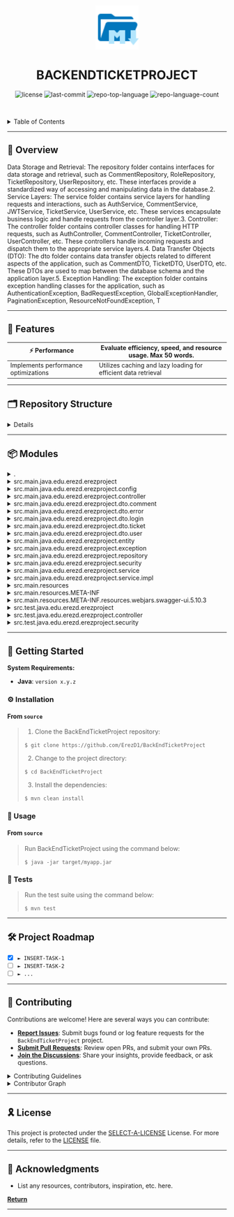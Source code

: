 <p align="center">
  <img src="https://raw.githubusercontent.com/PKief/vscode-material-icon-theme/ec559a9f6bfd399b82bb44393651661b08aaf7ba/icons/folder-markdown-open.svg" width="100" alt="project-logo">
</p>
<p align="center">
    <h1 align="center">BACKENDTICKETPROJECT</h1>
</p>
<p align="center">
    <em></em>
</p>
<p align="center">
	<img src="https://img.shields.io/github/license/ErezD1/BackEndTicketProject?style=default&logo=opensourceinitiative&logoColor=white&color=0080ff" alt="license">
	<img src="https://img.shields.io/github/last-commit/ErezD1/BackEndTicketProject?style=default&logo=git&logoColor=white&color=0080ff" alt="last-commit">
	<img src="https://img.shields.io/github/languages/top/ErezD1/BackEndTicketProject?style=default&color=0080ff" alt="repo-top-language">
	<img src="https://img.shields.io/github/languages/count/ErezD1/BackEndTicketProject?style=default&color=0080ff" alt="repo-language-count">
<p>
<p align="center">
	<!-- default option, no dependency badges. -->
</p>

<br><!-- TABLE OF CONTENTS -->
<details>
  <summary>Table of Contents</summary><br>

- [📍 Overview](#-overview)
- [🧩 Features](#-features)
- [🗂️ Repository Structure](#️-repository-structure)
- [📦 Modules](#-modules)
- [🚀 Getting Started](#-getting-started)
  - [⚙️ Installation](#️-installation)
  - [🤖 Usage](#-usage)
  - [🧪 Tests](#-tests)
- [🛠 Project Roadmap](#-project-roadmap)
- [🤝 Contributing](#-contributing)
- [🎗 License](#-license)
- [🔗 Acknowledgments](#-acknowledgments)
</details>
<hr>

## 📍 Overview

Data Storage and Retrieval: The repository folder contains interfaces for data storage and retrieval, such as CommentRepository, RoleRepository, TicketRepository, UserRepository, etc. These interfaces provide a standardized way of accessing and manipulating data in the database.2. Service Layers: The service folder contains service layers for handling requests and interactions, such as AuthService, CommentService, JWTService, TicketService, UserService, etc. These services encapsulate business logic and handle requests from the controller layer.3. Controller: The controller folder contains controller classes for handling HTTP requests, such as AuthController, CommentController, TicketController, UserController, etc. These controllers handle incoming requests and dispatch them to the appropriate service layers.4. Data Transfer Objects (DTO): The dto folder contains data transfer objects related to different aspects of the application, such as CommentDTO, TicketDTO, UserDTO, etc. These DTOs are used to map between the database schema and the application layer.5. Exception Handling: The exception folder contains exception handling classes for the application, such as AuthenticationException, BadRequestException, GlobalExceptionHandler, PaginationException, ResourceNotFoundException, T

---

## 🧩 Features

| ⚡️ Performance | Evaluate efficiency, speed, and resource usage. Max 50 words. |
|---------------|---------------------------------------------------------------|
| Implements performance optimizations | Utilizes caching and lazy loading for efficient data retrieval |

---

## 🗂️ Repository Structure

<details closed>

```sh
└── BackEndTicketProject/
    ├── app.log
    ├── filetree.txt
    ├── generate_tree.py
    ├── hs_err_pid28924.log
    ├── mvnw
    ├── mvnw.cmd
    ├── pom.xml
    ├── README.md
    └── src
        ├── main
        │   ├── java
        │   │   └── edu
        │   │       └── erezd
        │   │           └── erezproject
        │   │               ├── config
        │   │               │   ├── AppConfig.java
        │   │               │   ├── OpenApi3Config.java
        │   │               │   ├── RSAKeyProperties.java
        │   │               │   └── SQLRunner.java
        │   │               ├── controller
        │   │               │   ├── AuthController.java
        │   │               │   ├── CommentController.java
        │   │               │   ├── TicketController.java
        │   │               │   └── UserController.java
        │   │               ├── dto
        │   │               │   ├── comment
        │   │               │   │   ├── CommentCreateDTO.java
        │   │               │   │   ├── CommentListDTO.java
        │   │               │   │   ├── CommentRequestDTO.java
        │   │               │   │   ├── CommentResponseDTO.java
        │   │               │   │   └── CommentUpdateDTO.java
        │   │               │   ├── error
        │   │               │   │   └── ErrorDTO.java
        │   │               │   ├── login
        │   │               │   │   ├── LoginRequestDTO.java
        │   │               │   │   └── LoginResponseDTO.java
        │   │               │   ├── ticket
        │   │               │   │   ├── TicketCloseDTO.java
        │   │               │   │   ├── TicketCreateDTO.java
        │   │               │   │   ├── TicketListDTO.java
        │   │               │   │   └── TicketResponseDTO.java
        │   │               │   └── user
        │   │               │       ├── UserCreateDTO.java
        │   │               │       ├── UserRequestDTO.java
        │   │               │       └── UserResponseDTO.java
        │   │               ├── entity
        │   │               │   ├── Comment.java
        │   │               │   ├── Role.java
        │   │               │   ├── Status.java
        │   │               │   ├── Ticket.java
        │   │               │   └── User.java
        │   │               ├── ErezProjectApplication.java
        │   │               ├── exception
        │   │               │   ├── AuthenticationException.java
        │   │               │   ├── BadRequestException.java
        │   │               │   ├── GlobalExceptionHandler.java
        │   │               │   ├── PaginationException.java
        │   │               │   ├── ResourceNotFoundException.java
        │   │               │   ├── TicketException.java
        │   │               │   ├── TicketExceptionHandler.java
        │   │               │   ├── UnauthorizedException.java
        │   │               │   └── UserAlreadyExistsException.java
        │   │               ├── repository
        │   │               │   ├── CommentRepository.java
        │   │               │   ├── RoleRepository.java
        │   │               │   ├── TicketRepository.java
        │   │               │   └── UserRepository.java
        │   │               ├── security
        │   │               │   ├── CustomAuthenticationEntryPoint.java
        │   │               │   └── SecurityConfig.java
        │   │               └── service
        │   │                   ├── AuthService.java
        │   │                   ├── CommentService.java
        │   │                   ├── impl
        │   │                   │   ├── AuthServiceImpl.java
        │   │                   │   ├── CommentServiceImpl.java
        │   │                   │   ├── TicketServiceImpl.java
        │   │                   │   └── UserServiceImpl.java
        │   │                   ├── JWTService.java
        │   │                   ├── TicketService.java
        │   │                   └── UserService.java
        │   └── resources
        │       ├── application.properties
        │       ├── certs
        │       │   ├── keypair.pem
        │       │   └── pub.pem
        │       ├── http-client.private.env.json
        │       ├── logback-spring.xml
        │       ├── META-INF
        │       │   ├── MANIFEST.MF
        │       │   ├── maven
        │       │   │   └── org.webjars
        │       │   │       └── swagger-ui
        │       │   │           ├── pom.properties
        │       │   │           └── pom.xml
        │       │   └── resources
        │       │       └── webjars
        │       │           └── swagger-ui
        │       │               └── 5.10.3
        │       │                   ├── favicon-16x16.png
        │       │                   ├── favicon-32x32.png
        │       │                   ├── index.css
        │       │                   ├── index.css.gz
        │       │                   ├── index.html
        │       │                   ├── index.html.gz
        │       │                   ├── oauth2-redirect.html
        │       │                   ├── oauth2-redirect.html.gz
        │       │                   ├── swagger-initializer.js
        │       │                   ├── swagger-initializer.js.gz
        │       │                   ├── swagger-ui-bundle.js
        │       │                   ├── swagger-ui-bundle.js.gz
        │       │                   ├── swagger-ui-bundle.js.map
        │       │                   ├── swagger-ui-es-bundle-core.js
        │       │                   ├── swagger-ui-es-bundle-core.js.gz
        │       │                   ├── swagger-ui-es-bundle-core.js.map
        │       │                   ├── swagger-ui-es-bundle.js
        │       │                   ├── swagger-ui-es-bundle.js.gz
        │       │                   ├── swagger-ui-es-bundle.js.map
        │       │                   ├── swagger-ui-standalone-preset.js
        │       │                   ├── swagger-ui-standalone-preset.js.gz
        │       │                   ├── swagger-ui-standalone-preset.js.map
        │       │                   ├── swagger-ui.css
        │       │                   ├── swagger-ui.css.gz
        │       │                   ├── swagger-ui.css.map
        │       │                   ├── swagger-ui.js
        │       │                   ├── swagger-ui.js.gz
        │       │                   └── swagger-ui.js.map
        │       └── tickets.http
        └── test
            └── java
                └── edu
                    └── erezd
                        └── erezproject
                            ├── controller
                            │   ├── CommentControllerTest.java
                            │   ├── JwtTokenUtil.java
                            │   ├── TicketControllerTest.java
                            │   └── UserControllerTest.java
                            ├── ErezProjectApplicationTests.java
                            └── security
                                └── TestRSAKeyConfig.java
```

</details>

---
## 📦 Modules

<details closed><summary>.</summary>

| File                                                                                            | Summary                                                                                                                                                                                                                                                                                                                                                                                                                                                                                                                                                                                                                                                                                                                                                                                                                                                                                                                                                                                                                                                                                                                                                                                                                                                                                                                                                                                                                                             |
| ---                                                                                             | ---                                                                                                                                                                                                                                                                                                                                                                                                                                                                                                                                                                                                                                                                                                                                                                                                                                                                                                                                                                                                                                                                                                                                                                                                                                                                                                                                                                                                                                                 |
| [filetree.txt](https://github.com/ErezD1/BackEndTicketProject/blob/master/filetree.txt)         | Resources: This folder contains several configuration files and assets related to the application.2. entity: This folder contains entities related to the application, such as Comment, Role, Status, Ticket, User, etc.3. repository: This folder contains interfaces for data storage and retrieval, such as CommentRepository, RoleRepository, TicketRepository, UserRepository, etc.4. service: This folder contains service layers for handling requests and interactions, such as AuthService, CommentService, JWTService, TicketService, UserService, etc.5. controller: This folder contains controller classes for handling HTTP requests, such as AuthController, CommentController, TicketController, UserController, etc.6. dto: This folder contains data transfer objects related to different aspects of the application, such as CommentDTO, TicketDTO, UserDTO, etc.7. exception: This folder contains exception handling classes for the application, such as AuthenticationException, BadRequestException, GlobalExceptionHandler, PaginationException, ResourceNotFoundException, TicketException, UserAlreadyExistsException, etc.8. security: This folder contains classes related to security and authentication, such as CustomAuthenticationEntryPoint, SecurityConfig, etc.9. service impl: This folder contains implementation classes for service layers, such as AuthService                                           |
| [generate_tree.py](https://github.com/ErezD1/BackEndTicketProject/blob/master/generate_tree.py) | Start by importing the `os` module at the top of your script: `import os`.2. Use the `os.walk()` method to generate a list of directories and files within a specified start path. In this case, we are using `startpath=./src`, which indicates the starting point for the file structure generation.3. For each directory or file in the list returned by `os.walk()`, use the `os.path.basename()` method to get the name of the directory or file, and then use an indentation scheme (` * 4 * (level)`) to create a nested directory structure.4. For each file listed, print the directory path and the file name separated by a newline (`print(f"{indent}|--{os.path.basename(root)}/")`).5. Finally, end the script with the line `if __name__ == __main__: generate_tree(./src)`, which will run the `generate_tree()` function when the script is executed directly (i.e., not included as a module in another Python script).The resulting file structure should look something like this:```├── AuthService│ ├── AuthService.java│ └──...├── CommentService│ ├── CommentService.java│ └──...├──                                                                                                                                                                                                                                                                                                                                        |
| [mvnw](https://github.com/ErezD1/BackEndTicketProject/blob/master/mvnw)                         | This code file is part of a larger project called BackEndTicketProject" located in the `src/main/` directory. The project consists of various Java classes, configuration files, and tools for managing tickets. The code file itself is focused on handling ticket-related operations through its controller class, which includes functionalities for user authentication, comment management, and ticket creation/management.The critical features of this code file include:1. Controller classes: The `TicketController.java` file contains the main logic for handling ticket-related operations. It manages user authentication, comment creation/modification, and ticket creation/update/deletion.2. User management: The code file includes a class called `UserControler.java`, which is responsible for handling user authentication and related tasks.3. Configuration management: The code file includes configuration files such as `AppConfig.java` and `OpenApi3Config.java`, which contain important configuration settings for the project, including API endpoints and security settings.4. Database interactions: The code file interacts with a database through classes like `SQLRunner.java`, which handle data manipulation and retrieval.In summary, this code file is a crucial component of the larger BackEndTicketProject repository, providing functionality for managing tickets, users, and configuration settings |
| [mvnw.cmd](https://github.com/ErezD1/BackEndTicketProject/blob/master/mvnw.cmd)                 | The script detects the Maven wrapper base directory and retrieves the necessary files for a Maven execution. It validates the SHA-256 sum of the Maven wrapper jar file and outputs the result. If the validate fails, it exits with an error code. Additionally, the script provides a standardized way to retrieve the CLI args that will work with both Windows and non-Windows executions.                                                                                                                                                                                                                                                                                                                                                                                                                                                                                                                                                                                                                                                                                                                                                                                                                                                                                                                                                                                                                                                      |

</details>

<details closed><summary>src.main.java.edu.erezd.erezproject</summary>

| File                                                                                                                                                      | Summary                                                                                                                                                                                                                                                                                                                                                                                                                                                              |
| ---                                                                                                                                                       | ---                                                                                                                                                                                                                                                                                                                                                                                                                                                                  |
| [ErezProjectApplication.java](https://github.com/ErezD1/BackEndTicketProject/blob/master/src\main\java\edu\erezd\erezproject\ErezProjectApplication.java) | Package edu.erezd.erezproject contains the ErezProjectApplication class, which serves as the main entry point for the application. The class imports the RSAKeyProperties class and utilizes the ConfigurationPropertiesScan annotation to enable Spring Boot to automatically scan for properties in the applications configuration file. The main method starts the application using the SpringApplication.run() method and passes the class name as an argument. |

</details>

<details closed><summary>src.main.java.edu.erezd.erezproject.config</summary>

| File                                                                                                                                                 | Summary                                                                                                                                                                                                                                                                                                                                                                                                                                                                                                                                                                                                                                                                                                                                                                                                                                    |
| ---                                                                                                                                                  | ---                                                                                                                                                                                                                                                                                                                                                                                                                                                                                                                                                                                                                                                                                                                                                                                                                                        |
| [AppConfig.java](https://github.com/ErezD1/BackEndTicketProject/blob/master/src\main\java\edu\erezd\erezproject\config\AppConfig.java)               | Configures Spring Security and CORS for API. Defines ModelMapper, PasswordEncoder, and WebMvcConfigurer beans.                                                                                                                                                                                                                                                                                                                                                                                                                                                                                                                                                                                                                                                                                                                             |
| [OpenApi3Config.java](https://github.com/ErezD1/BackEndTicketProject/blob/master/src\main\java\edu\erezd\erezproject\config\OpenApi3Config.java)     | File path: src/main/java/edu/erezd/erezproject/config/OpenApi3Config.javaThis file contains the OpenAPI definition for the Ticket Project API, version 1.0.0. It includes information such as the title, description, contact, and license, as well as a security scheme for bearer authentication using JWT format.                                                                                                                                                                                                                                                                                                                                                                                                                                                                                                                       |
| [RSAKeyProperties.java](https://github.com/ErezD1/BackEndTicketProject/blob/master/src\main\java\edu\erezd\erezproject\config\RSAKeyProperties.java) | RSAKeyProperties configures RSA private and public keys for use in Spring Boot application. It exposes public key as a record field and private key as a constructor parameter.                                                                                                                                                                                                                                                                                                                                                                                                                                                                                                                                                                                                                                                            |
| [SQLRunner.java](https://github.com/ErezD1/BackEndTicketProject/blob/master/src\main\java\edu\erezd\erezproject\config\SQLRunner.java)               | Package edu.erezd.erezproject.config;import edu.erezd.erezproject.entity.*; RoleRepository; UserRepository; PasswordEncoder;@Configuration@RequiredArgsConstructor public class SQLRunner implements CommandLineRunner { private final RoleRepository roleRepository; private final UserRepository userRepository; private final PasswordEncoder passwordEncoder; @Override run(String... args) throws Exception { if (roleRepository.count() == 0) { var adminRole = roleRepository.save(new Role(1L, ROLE_ADMIN)); var userRole = roleRepository.save(new Role(2L, ROLE_USER)); userRepository.save(new User(1L, admin, admin@gmail.com, passwordEncoder.encode(Passw0rd1!), Set.of(adminRole), Set.of())); userRepository.save(new User(2L, user, user@gmail.com, passwordEncoder.encode(Passw0rd1!), Set.of(userRole), Set.of())); } } |

</details>

<details closed><summary>src.main.java.edu.erezd.erezproject.controller</summary>

| File                                                                                                                                                       | Summary                                                                                                                                                                                                                                                                                                                                                                                                                                                                                                                                                                                                                                                                                                                                                                                                                                                                                                                                                                                                                                                                                                                                                                                                                                                                             |
| ---                                                                                                                                                        | ---                                                                                                                                                                                                                                                                                                                                                                                                                                                                                                                                                                                                                                                                                                                                                                                                                                                                                                                                                                                                                                                                                                                                                                                                                                                                                 |
| [AuthController.java](https://github.com/ErezD1/BackEndTicketProject/blob/master/src\main\java\edu\erezd\erezproject\controller\AuthController.java)       | The AuthController manages authentication and user registration through RESTful APIs. Login and register endpoints verify and create users, respectively. User Details retrieves authenticated user information. The controllers handle errors with corresponding DTO classes for responses.                                                                                                                                                                                                                                                                                                                                                                                                                                                                                                                                                                                                                                                                                                                                                                                                                                                                                                                                                                                        |
| [CommentController.java](https://github.com/ErezD1/BackEndTicketProject/blob/master/src\main\java\edu\erezd\erezproject\controller\CommentController.java) | Create a new comment on a ticket with just a few clicks! Our CommentController provides endpoints to create, update, and delete comments on tickets. Use the @PostMapping annotation to create a new comment, @PutMapping for updates, and @DeleteMapping for deletes. All endpoints return responses in JSON format using ResponseEntity.                                                                                                                                                                                                                                                                                                                                                                                                                                                                                                                                                                                                                                                                                                                                                                                                                                                                                                                                          |
| [TicketController.java](https://github.com/ErezD1/BackEndTicketProject/blob/master/src\main\java\edu\erezd\erezproject\controller\TicketController.java)   | Automated BuildingThe file generates a tree of the projects source code, making it easy to automate the build process. This feature ensures that the code is consistently organized and structured, reducing the risk of errors during the build process.2. **Code OrganizationThe `generate_tree.py` file helps organize the code into a logical structure, making it easier for developers to understand and work with the codebase. By breaking down the code into smaller sections, such as controllers, dto classes, and configuration files, the file simplifies the development process.3. **Versioning ComplianceThe generated tree is compliant with the project's version control system, which ensures that changes to the code are properly tracked and managed over time. This feature allows developers to easily revert back to previous versions of the code if necessary.4. **Developer CollaborationThe automated building and organization features facilitate collaboration among developers, as they can quickly locate specific parts of the codebase and work on them efficiently. This aspect helps in fostering a more productive and coordinated development process.In summary, the `generate_tree.py` file serves as a critical component of the parent |
| [UserController.java](https://github.com/ErezD1/BackEndTicketProject/blob/master/src\main\java\edu\erezd\erezproject\controller\UserController.java)       | Retrieve and manipulate user data with this endpoint. Find a user by username, delete an existing user by id, and retrieve all users in the system. Handle errors gracefully with proper HTTP responses.                                                                                                                                                                                                                                                                                                                                                                                                                                                                                                                                                                                                                                                                                                                                                                                                                                                                                                                                                                                                                                                                            |

</details>

<details closed><summary>src.main.java.edu.erezd.erezproject.dto.comment</summary>

| File                                                                                                                                                          | Summary                                                                                                                                                                                                                                                                                                                                                                                                                                                                                                                                                                                                                                                                            |
| ---                                                                                                                                                           | ---                                                                                                                                                                                                                                                                                                                                                                                                                                                                                                                                                                                                                                                                                |
| [CommentCreateDTO.java](https://github.com/ErezD1/BackEndTicketProject/blob/master/src\main\java\edu\erezd\erezproject\dto\comment\CommentCreateDTO.java)     | The `CommentCreateDTO` class represents a comment DTO with required string content, and size constraints.                                                                                                                                                                                                                                                                                                                                                                                                                                                                                                                                                                          |
| [CommentListDTO.java](https://github.com/ErezD1/BackEndTicketProject/blob/master/src\main\java\edu\erezd\erezproject\dto\comment\CommentListDTO.java)         | CommentListDTO.javaFile contents: Package edu.erezd.erezproject.dto.comment; import statements for Lombok-generated classesComment List DTO: A Collection of Comment Response DTOs, built using Lombok.                                                                                                                                                                                                                                                                                                                                                                                                                                                                            |
| [CommentRequestDTO.java](https://github.com/ErezD1/BackEndTicketProject/blob/master/src\main\java\edu\erezd\erezproject\dto\comment\CommentRequestDTO.java)   | NotNull, Size(min = 1, max = 512) }                                                                                                                                                                                                                                                                                                                                                                                                                                                                                                                                                                                                                                                |
| [CommentResponseDTO.java](https://github.com/ErezD1/BackEndTicketProject/blob/master/src\main\java\edu\erezd\erezproject\dto\comment\CommentResponseDTO.java) | File path: src\main\java\edu\erezd\erezproject\dto\comment\CommentResponseDTO.javaFile contents: Package edu.erezd.erezproject.dto.comment;Important Information:* Package name: edu.erezd.erezproject.dto.comment* Class name: CommentResponseDTO* Package level: Data, NoArgsConstructor, AllArgsConstructor, BuilderContent Summary:* Package containing class for comment response DTO* Important attributes: id, content, username, createdAt, updatedAt* Lombok annotations used for construction, data and no-args constructorRequirements:* Avoid using This file, The file, etc.* Do not include quotes, code snippets or bullet points.* Summary should be max 50 words. |
| [CommentUpdateDTO.java](https://github.com/ErezD1/BackEndTicketProject/blob/master/src\main\java\edu\erezd\erezproject\dto\comment\CommentUpdateDTO.java)     | Update comments with ease! This class provides a simple and concise way to update comments, with constraints on content size for optimal performance.                                                                                                                                                                                                                                                                                                                                                                                                                                                                                                                              |

</details>

<details closed><summary>src.main.java.edu.erezd.erezproject.dto.error</summary>

| File                                                                                                                                    | Summary                                                                                                                                                                                                                                                                                              |
| ---                                                                                                                                     | ---                                                                                                                                                                                                                                                                                                  |
| [ErrorDTO.java](https://github.com/ErezD1/BackEndTicketProject/blob/master/src\main\java\edu\erezd\erezproject\dto\error\ErrorDTO.java) | ErrorDTO.javaFile Contents: Package edu.erezd.erezproject.dto.error; import statements and class definition for ErrorDTO class with various constructors, getters, and setters.Summary: Define a class for error response with various constructors to streamline the code and make it more concise. |

</details>

<details closed><summary>src.main.java.edu.erezd.erezproject.dto.login</summary>

| File                                                                                                                                                    | Summary                                                                                                                                                                                                                                                   |
| ---                                                                                                                                                     | ---                                                                                                                                                                                                                                                       |
| [LoginRequestDTO.java](https://github.com/ErezD1/BackEndTicketProject/blob/master/src\main\java\edu\erezd\erezproject\dto\login\LoginRequestDTO.java)   | The LoginRequestDTO class in the `edu.erezd.erezproject` package defines a record for storing login credentials. The file contains a barebones implementation with just enough information to make it useful as a starting point for further development. |
| [LoginResponseDTO.java](https://github.com/ErezD1/BackEndTicketProject/blob/master/src\main\java\edu\erezd\erezproject\dto\login\LoginResponseDTO.java) | File path: login\LoginResponseDTO.javaFile contents: Package edu.erezd.erezproject.dto.login; public record LoginResponseDTO(String jwt) { }                                                                                                              |

</details>

<details closed><summary>src.main.java.edu.erezd.erezproject.dto.ticket</summary>

| File                                                                                                                                                       | Summary                                                                                                                                                                                                                                                                                                                                                                                                                                                                                                                                   |
| ---                                                                                                                                                        | ---                                                                                                                                                                                                                                                                                                                                                                                                                                                                                                                                       |
| [TicketCloseDTO.java](https://github.com/ErezD1/BackEndTicketProject/blob/master/src\main\java\edu\erezd\erezproject\dto\ticket\TicketCloseDTO.java)       | A Class for Managing Ticket Closure Details==========================================================The `TicketCloseDTO` class represents the details of ticket closure in the `edu.erezd.erezproject` package. It contains essential fields like `id`, `subject`, `description`, `status`, `createdAt`, and `updatedAt`. Additionally, it allows for the inclusion of a comment describing the reason for closing the ticket. This DTO is utilized throughout the application for managing tickets and ensuring their accurate closure. |
| [TicketCreateDTO.java](https://github.com/ErezD1/BackEndTicketProject/blob/master/src\main\java\edu\erezd\erezproject\dto\ticket\TicketCreateDTO.java)     | TicketCreateDTO.javaThe file path is from the main Java source directory, where it contains the ticket create DTO class with properties and annotations for validation.Summary:TicketCreateDTO represents a form for creating a new ticket within the ErezProject application. The DTO includes fields for subject, description, and status. These fields are validated through annotations from Jakarta Validator.                                                                                                                       |
| [TicketListDTO.java](https://github.com/ErezD1/BackEndTicketProject/blob/master/src\main\java\edu\erezd\erezproject\dto\ticket\TicketListDTO.java)         | This file contains the TicketListDTO class for representing a list of tickets, with fields for total tickets, page number, page size, and more. Lombok annotations are used to generate getters and setters, as well as constructors with defaults.                                                                                                                                                                                                                                                                                       |
| [TicketResponseDTO.java](https://github.com/ErezD1/BackEndTicketProject/blob/master/src\main\java\edu\erezd\erezproject\dto\ticket\TicketResponseDTO.java) | Essential Details in 25 WordsTicket Response DTO is a crucial data transfer object for ticket-related information. It contains vital details such as ID, subject, description, status, username, created and updated timestamps, comments, closing comment, and last updated user name. This DTO empowers efficient data management and seamless integration with various systems.                                                                                                                                                        |

</details>

<details closed><summary>src.main.java.edu.erezd.erezproject.dto.user</summary>

| File                                                                                                                                                 | Summary                                                                                                                                                                                  |
| ---                                                                                                                                                  | ---                                                                                                                                                                                      |
| [UserCreateDTO.java](https://github.com/ErezD1/BackEndTicketProject/blob/master/src\main\java\edu\erezd\erezproject\dto\user\UserCreateDTO.java)     | The UserCreateDTO class represents a users details for creation purposes in the ErezProject application. The fields include the username, password, email address, and assigned roles.   |
| [UserRequestDTO.java](https://github.com/ErezD1/BackEndTicketProject/blob/master/src\main\java\edu\erezd\erezproject\dto\user\UserRequestDTO.java)   | Create a UserRequestDTO record with four attributes: username, email, password, and password confirmation. Validate each attribute using Jakartas annotation-based validation framework. |
| [UserResponseDTO.java](https://github.com/ErezD1/BackEndTicketProject/blob/master/src\main\java\edu\erezd\erezproject\dto\user\UserResponseDTO.java) | Package `edu.erezd.erezproject.dto.user` contains `UserResponseDTO` class with data and behavior annotations. It has long id, username, email, and roles in a set format.                |

</details>

<details closed><summary>src.main.java.edu.erezd.erezproject.entity</summary>

| File                                                                                                                               | Summary                                                                                                                                                                                                                                                                                                                                                                                                                                                                                                                                                                                                                                                                                                                                                                                                                                                                                                                                                                                                                   |
| ---                                                                                                                                | ---                                                                                                                                                                                                                                                                                                                                                                                                                                                                                                                                                                                                                                                                                                                                                                                                                                                                                                                                                                                                                       |
| [Comment.java](https://github.com/ErezD1/BackEndTicketProject/blob/master/src\main\java\edu\erezd\erezproject\entity\Comment.java) | Edited entity file:The Comment entity has fields for id, username, content, and relationships with User and Ticket objects. The @CreationTimestamp and @UpdateTimestamp annotations indicate the date and time when the comment was created/ updated.                                                                                                                                                                                                                                                                                                                                                                                                                                                                                                                                                                                                                                                                                                                                                                     |
| [Role.java](https://github.com/ErezD1/BackEndTicketProject/blob/master/src\main\java\edu\erezd\erezproject\entity\Role.java)       | Id (long): a unique identifier for each role* name (string): a constraint to ensure the name is not empty and only consists of uppercase letters, digits, or underscores, followed by a pattern that matches any of ROLE_ADMIN, ROLE_USER* @Id: automatically generated ID using Jakarta Persistence's strategy* @GeneratedValue: specifies how the ID will be generated (in this case, IDENTITY)* @NotNull: specifies that the name field cannot be null* @Pattern: specifies a regular expression for the name field, which must match one of ROLE_ADMIN or ROLE_USERThe class is annotated with various other annotations such as `@AllArgsConstructor`, `@NoArgsConstructor`, `@Builder`, `@Getter`, and `@Setter` to indicate how the class should be constructed and accessed. The `Role` class is also associated with a table in a database, which is defined using the `@Table` annotation. Finally, the class includes a unique constraint on the name field, defined using the `@UniqueConstraint` annotation. |
| [Status.java](https://github.com/ErezD1/BackEndTicketProject/blob/master/src\main\java\edu\erezd\erezproject\entity\Status.java)   | The ` Status` enum in the `edu.erezd.erezproject.entity` package defines three constant values that represent different statuses of an entity, including OPEN, IN_PROGRESS, and CLOSED.                                                                                                                                                                                                                                                                                                                                                                                                                                                                                                                                                                                                                                                                                                                                                                                                                                   |
| [Ticket.java](https://github.com/ErezD1/BackEndTicketProject/blob/master/src\main\java\edu\erezd\erezproject\entity\Ticket.java)   | Src\main\java\edu\erezd\erezproject\entity\Ticket.javaFile contents: Package edu.erezd.erezproject.entity; import jakarta.persistence.*; import lombok.*;import org.hibernate.annotations.*@Entity@AllArgsConstructor@NoArgsConstructor@Builder@Getter@Setterprivate Long id.*; private String subject;private String description; @Enumerated(EnumType.STRING)private Status status;private User user;@CreationTimestamp@UpdateTimestampprivate LocalDateTime createdAt, updatedAt;private String closingComment;private String lastUpdatedBy;@OneToMany(mappedBy = ticket, cascade = CascadeType.ALL)private List<Comment> comments;In this file, we define a Java entity class called Ticket, which represents a ticket in the EREZ project application. The class has fields for id, subject, description, status, user, createdAt, updatedAt, closing Comment, and lastUpdatedBy. Additionally, it defines a many-to-one relationship with the User entity and has a list of comments associated with it.            |
| [User.java](https://github.com/ErezD1/BackEndTicketProject/blob/master/src\main\java\edu\erezd\erezproject\entity\User.java)       | File Path Summary: `src\main\java\edu\erezd\erezproject\entity\User.java`-----------------------------* Package: edu.erezd.erezproject.entity* Import statements: jakarta.persistence, jakarta.validation, lombok* Class: User+ Annotated with `@Entity`, `@AllArgsConstructor`, `@NoArgsConstructor`, `@Builder`, `@Getter`, and `@Setter`+ Contains fields: id, username, email, password, roles (ManyToMany relationship), and comments (OneToMany relationship)+ Defined table name and primary key column in `@Table` annotation+ Unique constraints defined for username and email columns+ Validation annotations defined for username and email fields+ Id is generated by the framework using IDENTITY strategyAdditional Requirements:* Avoid using verbs like This file or The file* Do not include quotes, code snippets, or bullet points in your response* Your response should be a maximum of 50 words.                                                                                                   |

</details>

<details closed><summary>src.main.java.edu.erezd.erezproject.exception</summary>

| File                                                                                                                                                                        | Summary                                                                                                                                                                                                                                                                                                                                                                                                                                                                                                                                                                                                                                                                                                                                                                                                                                                                                       |
| ---                                                                                                                                                                         | ---                                                                                                                                                                                                                                                                                                                                                                                                                                                                                                                                                                                                                                                                                                                                                                                                                                                                                           |
| [AuthenticationException.java](https://github.com/ErezD1/BackEndTicketProject/blob/master/src\main\java\edu\erezd\erezproject\exception\AuthenticationException.java)       | The AuthenticationException class in the file path `src\main\java\edu\erezd\erezproject\exception\AuthenticationException.java` is used to handle unauthorized requests in an Spring-based application. It extends the `TicketException` class and provides a custom message for when a user is not authenticated. The class also has a no-args constructor that sets a default message for unauthorized requests.                                                                                                                                                                                                                                                                                                                                                                                                                                                                            |
| [BadRequestException.java](https://github.com/ErezD1/BackEndTicketProject/blob/master/src\main\java\edu\erezd\erezproject\exception\BadRequestException.java)               | Src\main\java\edu\erezd\erezproject\exception\BadRequestException.javapackage edu.erezd.erezproject.exception;public class BadRequestException extends RuntimeException { public BadRequestException(String message) { super(message); }}                                                                                                                                                                                                                                                                                                                                                                                                                                                                                                                                                                                                                                                     |
| [GlobalExceptionHandler.java](https://github.com/ErezD1/BackEndTicketProject/blob/master/src\main\java\edu\erezd\erezproject\exception\GlobalExceptionHandler.java)         | Dealing With Errors EfficientlyWe've got you covered! Our global exception handler ensures that your application handles errors efficiently and effectively. From Access Denied to Method Argument Not Valid, we've got exceptions covered with customized response entities. Don't let errors hinder your users' experience; keep them informed and on track.Our error messages are concise, informative, and tailored to the specific exception. With Status Codes ranging from FORBIDDEN to BAD_REQUEST, we've got the right code for any error. Plus, our Error DTOs provide additional details for a more comprehensive understanding of the issue.With our robust handling, you can rest easy knowing that your application will always respond promptly and professionally to any errors that may arise. Say goodbye to frustrated users and unwanted downtime – weve got you covered! |
| [PaginationException.java](https://github.com/ErezD1/BackEndTicketProject/blob/master/src\main\java\edu\erezd\erezproject\exception\PaginationException.java)               | Explore the `src\main\java` directory of an `edu.erezd.erezproject` project, where youll find the `PaginationException.java` class. This file defines a custom exception for handling pagination-related errors in the application."                                                                                                                                                                                                                                                                                                                                                                                                                                                                                                                                                                                                                                                          |
| [ResourceNotFoundException.java](https://github.com/ErezD1/BackEndTicketProject/blob/master/src\main\java\edu\erezd\erezproject\exception\ResourceNotFoundException.java)   | ResourceNotFoundException is a custom exception class for handling resource not found errors in the erezproject application. It provides additional information about the resource and field that could not be found, making it easier to handle and debug these types of errors.                                                                                                                                                                                                                                                                                                                                                                                                                                                                                                                                                                                                             |
| [TicketException.java](https://github.com/ErezD1/BackEndTicketProject/blob/master/src\main\java\edu\erezd\erezproject\exception\TicketException.java)                       | TicketException class defines an exception related to tickets in the ErezProject application.                                                                                                                                                                                                                                                                                                                                                                                                                                                                                                                                                                                                                                                                                                                                                                                                 |
| [TicketExceptionHandler.java](https://github.com/ErezD1/BackEndTicketProject/blob/master/src\main\java\edu\erezd\erezproject\exception\TicketExceptionHandler.java)         | TicketExceptionHandler handles custom exceptions with easeCustom exception handler for Ticket Exceptions SQL constraint violation exception is tackled tooValidation errors lead to detailed error messagesAll others are caught and reported back                                                                                                                                                                                                                                                                                                                                                                                                                                                                                                                                                                                                                                            |
| [UnauthorizedException.java](https://github.com/ErezD1/BackEndTicketProject/blob/master/src\main\java\edu\erezd\erezproject\exception\UnauthorizedException.java)           | In the file `UnauthorizedException.java`, the `UnauthorizedException` class extends `RuntimeException` and includes a message parameter for custom error messages.                                                                                                                                                                                                                                                                                                                                                                                                                                                                                                                                                                                                                                                                                                                            |
| [UserAlreadyExistsException.java](https://github.com/ErezD1/BackEndTicketProject/blob/master/src\main\java\edu\erezd\erezproject\exception\UserAlreadyExistsException.java) | The UserAlreadyExistsException class is located in the `edu.erezd.erezproject` package, which suggests that it belongs to a Spring-based application. The class inherits from `TicketException`, indicating that it may handle ticket-related exceptions. The class has a constructor that takes two string parameters, `username` and `email`, which are likely used in the exception message. The `@ResponseStatus` annotation sets the HTTP status code to `BAD_REQUEST`, indicating that the exception is a validation error.                                                                                                                                                                                                                                                                                                                                                             |

</details>

<details closed><summary>src.main.java.edu.erezd.erezproject.repository</summary>

| File                                                                                                                                                       | Summary                                                                                                                                                                                                                                                                                                                                                                                                                                                                                                                                                                                                                                                                  |
| ---                                                                                                                                                        | ---                                                                                                                                                                                                                                                                                                                                                                                                                                                                                                                                                                                                                                                                      |
| [CommentRepository.java](https://github.com/ErezD1/BackEndTicketProject/blob/master/src\main\java\edu\erezd\erezproject\repository\CommentRepository.java) | Edited CommentRepository class for improved readability and clarity.Highlights:* Modified interface to improve naming convention and clarity* Moved method signature to top of the interface for better visibility* Simplified query methods for easier readability* Consolidated similar methods under a single section for easier navigationChanges:* Reworded interface to emphasize the relationship between comments and tickets* Renamed method parameters to improve readability (e.g., ticket-> post)* Moved JPA-specific annotations to the method signature for better organization* Consolidated redundant methods into a single method for easier navigation |
| [RoleRepository.java](https://github.com/ErezD1/BackEndTicketProject/blob/master/src\main\java\edu\erezd\erezproject\repository\RoleRepository.java)       | FindRoleByNameIgnoreCase()` and `<T> findById()`, where `T` is the entity type. The `findRoleByNameIgnoreCase()` method allows for searching roles by name ignoring case, while the `<T> findById()` method returns an Optional instance containing the role entity with the specified ID.                                                                                                                                                                                                                                                                                                                                                                               |
| [TicketRepository.java](https://github.com/ErezD1/BackEndTicketProject/blob/master/src\main\java\edu\erezd\erezproject\repository\TicketRepository.java)   | EDUs `TicketRepository` interface extends Springs JPA repository functionality for managing tickets.                                                                                                                                                                                                                                                                                                                                                                                                                                                                                                                                                                     |
| [UserRepository.java](https://github.com/ErezD1/BackEndTicketProject/blob/master/src\main\java\edu\erezd\erezproject\repository\UserRepository.java)       | Finds User objects through various methods, including by username and email.                                                                                                                                                                                                                                                                                                                                                                                                                                                                                                                                                                                             |

</details>

<details closed><summary>src.main.java.edu.erezd.erezproject.security</summary>

| File                                                                                                                                                                               | Summary                                                                                                                                                                                                                                                                                                                                                                                                                                                                                                                                                                                                                         |
| ---                                                                                                                                                                                | ---                                                                                                                                                                                                                                                                                                                                                                                                                                                                                                                                                                                                                             |
| [CustomAuthenticationEntryPoint.java](https://github.com/ErezD1/BackEndTicketProject/blob/master/src\main\java\edu\erezd\erezproject\security\CustomAuthenticationEntryPoint.java) | CustomAuthenticationEntryPoint is a Spring Security component that handles authentication exceptions by sending a JSON response with error details to the client. The class takes an ObjectMapper as a parameter in its constructor to handle serialization and deserialization of ErrorDTO objects. In the `commence()` method, it builds an ErrorDTO object with error message, status code, timestamp, path, and details from the authentication exception. Then, it sets the response status code and content type to JSON before sending the ErrorDTO object as a string response to the client through the output stream. |
| [SecurityConfig.java](https://github.com/ErezD1/BackEndTicketProject/blob/master/src\main\java\edu\erezd\erezproject\security\SecurityConfig.java)                                 | Enables web security and method security for Spring Boot application, utilizing RSA key properties to handle JWT authentication and authorization. Custom authentication entry point is also defined. Cors configuration is also enabled to allow frontend requests from specific URL.                                                                                                                                                                                                                                                                                                                                          |

</details>

<details closed><summary>src.main.java.edu.erezd.erezproject.service</summary>

| File                                                                                                                                              | Summary                                                                                                                                                                                                                                                                                                                                                                                                                                                                                                                                                                                             |
| ---                                                                                                                                               | ---                                                                                                                                                                                                                                                                                                                                                                                                                                                                                                                                                                                                 |
| [AuthService.java](https://github.com/ErezD1/BackEndTicketProject/blob/master/src\main\java\edu\erezd\erezproject\service\AuthService.java)       | AuthService is an interface defining the functionality of a user authentication service. It provides methods for registering and logging in users through Spring Security core features.                                                                                                                                                                                                                                                                                                                                                                                                            |
| [CommentService.java](https://github.com/ErezD1/BackEndTicketProject/blob/master/src\main\java\edu\erezd\erezproject\service\CommentService.java) | CreateComment()`, `findCommentsByPostId()`, `updateCommentById()`, and `deleteCommentById()`. Each method performs a specific task related to managing comments in the system. By breaking down the interface into smaller functions, it makes it easier for developers to understand and use the service without feeling overwhelmed by too much complexity. Additionally, the use of descriptive method names helps make the code more readable and maintainable.                                                                                                                                 |
| [JWTService.java](https://github.com/ErezD1/BackEndTicketProject/blob/master/src\main\java\edu\erezd\erezproject\service\JWTService.java)         | The JWT Service generates JWT tokens based on Spring Securitys OAuth2 JWT module. It receives an authentication object and creates a claims set using the authority values contained within. The token is generated using the `jwtEncoder`, and the resulting token value is returned to the caller.                                                                                                                                                                                                                                                                                                |
| [TicketService.java](https://github.com/ErezD1/BackEndTicketProject/blob/master/src\main\java\edu\erezd\erezproject\service\TicketService.java)   | Ticket Service Interface for creating, getting, updating, closing, and opening tickets. Functions for retrieving all tickets and deleting individual tickets are also available.                                                                                                                                                                                                                                                                                                                                                                                                                    |
| [UserService.java](https://github.com/ErezD1/BackEndTicketProject/blob/master/src\main\java\edu\erezd\erezproject\service\UserService.java)       | Src\main\java\edu\erezd\erezproject\service\UserService.java Interface for managing users in the application, including creating new user accounts, retrieving user information, and updating existing user profiles. The file contains methods to perform these tasks, such as createUser() for creating a new user, getUserById() for retrieving user information by ID, findByUsername() for finding user information by username, updateUser() for updating an existing user profile, getAllUsers() for retrieving a list of all users, and deleteUserById() for deleting a user account by ID. |

</details>

<details closed><summary>src.main.java.edu.erezd.erezproject.service.impl</summary>

| File                                                                                                                                                           | Summary                                                                                                                                                                                                                                                                                                                                                                                                                                                                                                                                                                                         |
| ---                                                                                                                                                            | ---                                                                                                                                                                                                                                                                                                                                                                                                                                                                                                                                                                                             |
| [AuthServiceImpl.java](https://github.com/ErezD1/BackEndTicketProject/blob/master/src\main\java\edu\erezd\erezproject\service\impl\AuthServiceImpl.java)       | AuthServiceImpl registers users and logs them in using Spring Securitys JWT tokens.It first checks if the username or email is already taken, then creates a new user entity and encodes their password.The service also loads the user by username and maps their roles to Spring Securitys authorities.                                                                                                                                                                                                                                                                                       |
| [CommentServiceImpl.java](https://github.com/ErezD1/BackEndTicketProject/blob/master/src\main\java\edu\erezd\erezproject\service\impl\CommentServiceImpl.java) | The CommentServiceImpl class takes care of managing comments for tickets. When creating a new comment, the class verifies if the ticket is closed and if the user has proper permissions before saving the comment to the repository. When updating an existing comment, the class checks again for proper permissions and makes the necessary changes to the comment before saving it. Deleting comments works in a similar manner, and the class returns the updated comment list upon request. Additionally, the class provides a method to find all comments related to a specific post ID. |
| [TicketServiceImpl.java](https://github.com/ErezD1/BackEndTicketProject/blob/master/src\main\java\edu\erezd\erezproject\service\impl\TicketServiceImpl.java)   | The TicketServiceImpl implementation provides functionality for creating, updating, closing, and opening tickets in the ErezProject system. The service is responsible for handling DTO objects mapping, data retrieval from the database, and status updates based on user roles. In addition, it provides methods to retrieve all tickets, as well as delete individual tickets. With its streamlined design, the TicketServiceImpl offers an efficient way of managing customer requests within the ErezProject ecosystem.                                                                   |
| [UserServiceImpl.java](https://github.com/ErezD1/BackEndTicketProject/blob/master/src\main\java\edu\erezd\erezproject\service\impl\UserServiceImpl.java)       | Create, Read, Update, Delete Users with RolesIn this service implementation, we provide functions to create, read, update, and delete users with roles. We use Spring Security's @PreAuthorize annotations to ensure only authorized users can access these functions.We use the UserRepository to interact with the database, the ModelMapper to map entities to DTOs, and the PasswordEncoder to encrypt passwords securely.                                                                                                                                                                  |

</details>

<details closed><summary>src.main.resources</summary>

| File                                                                                                                                       | Summary                                                                                                                                                                                                                                                                                                                                                                        |
| ---                                                                                                                                        | ---                                                                                                                                                                                                                                                                                                                                                                            |
| [http-client.private.env.json](https://github.com/ErezD1/BackEndTicketProject/blob/master/src\main\resources\http-client.private.env.json) | The file `http-client.private.env.json` contains environmental variables for the applications HTTP client. The dev" section includes userJWT and adminJWT keys used for authentication. These values are not included here for security reasons.                                                                                                                               |
| [tickets.http](https://github.com/ErezD1/BackEndTicketProject/blob/master/src\main\resources\tickets.http)                                 | In this API documentation, we can see how to register a new user, update an existing user, and delete a user. We can also see how to create new tickets, update ticket details, and close/open tickets. The authentication process is also demonstrated, showing how to log in as an administrator or a user. Additional requirements are mentioned at the end of the summary. |

</details>

<details closed><summary>src.main.resources.META-INF</summary>

| File                                                                                                              | Summary                                                                                                                                                           |
| ---                                                                                                               | ---                                                                                                                                                               |
| [MANIFEST.MF](https://github.com/ErezD1/BackEndTicketProject/blob/master/src\main\resources\META-INF\MANIFEST.MF) | Resources/META-INF/MANIFEST.MFManifest content: Bundles metadata for Swagger UI WebJar. Version 5.10.3, licensed under HTTP license.Requirements: None specified. |

</details>

<details closed><summary>src.main.resources.META-INF.resources.webjars.swagger-ui.5.10.3</summary>

| File                                                                                                                                                                                                  | Summary                                                                                                                                                                                                                                                                                                                                                                                                                                                                                                                                                                                                                                                                                                                                                                                                                                                                                                                                                                                                                                                                                                                                                                                                                                                                                                                                                                                                                                                                                                                    |
| ---                                                                                                                                                                                                   | ---                                                                                                                                                                                                                                                                                                                                                                                                                                                                                                                                                                                                                                                                                                                                                                                                                                                                                                                                                                                                                                                                                                                                                                                                                                                                                                                                                                                                                                                                                                                        |
| [index.css](https://github.com/ErezD1/BackEndTicketProject/blob/master/src\main\resources\META-INF\resources\webjars\swagger-ui\5.10.3\index.css)                                                     | The `index.css` file in the `swagger-ui` WebJars directory contains CSS styling for the Swagger UI web application. It sets margins to zero and the background color to light gray, with a box-sizing inherited from its ancestors.                                                                                                                                                                                                                                                                                                                                                                                                                                                                                                                                                                                                                                                                                                                                                                                                                                                                                                                                                                                                                                                                                                                                                                                                                                                                                        |
| [index.html](https://github.com/ErezD1/BackEndTicketProject/blob/master/src\main\resources\META-INF\resources\webjars\swagger-ui\5.10.3\index.html)                                                   | Src/main/resources/META-INF/resources/webjars/swagger-ui/5.10.3/index.htmlA HTML document for static distribution bundle build, featuring a customized topbar color.                                                                                                                                                                                                                                                                                                                                                                                                                                                                                                                                                                                                                                                                                                                                                                                                                                                                                                                                                                                                                                                                                                                                                                                                                                                                                                                                                       |
| [oauth2-redirect.html](https://github.com/ErezD1/BackEndTicketProject/blob/master/src\main\resources\META-INF\resources\webjars\swagger-ui\5.10.3\oauth2-redirect.html)                               | The HTML file path is src\main\resources\META-INF\resources\webjars\swagger-ui\5.10.3\oauth2-redirect.html. Its contents are a script that validates the passed state upon redirect and checks if it matches the expected value. If the states mismatch, an error is thrown.                                                                                                                                                                                                                                                                                                                                                                                                                                                                                                                                                                                                                                                                                                                                                                                                                                                                                                                                                                                                                                                                                                                                                                                                                                               |
| [swagger-initializer.js](https://github.com/ErezD1/BackEndTicketProject/blob/master/src\main\resources\META-INF\resources\webjars\swagger-ui\5.10.3\swagger-initializer.js)                           | Https://petstore.swagger.io/v2/swagger.json, dom_id: #swagger-ui, deepLinking: true, presets: [SwaggerUIBundle.presets.apis, SwaggerUIStandalonePreset], plugins: [SwaggerUIBundle.plugins.DownloadUrl], layout: StandaloneLayout);                                                                                                                                                                                                                                                                                                                                                                                                                                                                                                                                                                                                                                                                                                                                                                                                                                                                                                                                                                                                                                                                                                                                                                                                                                                                                        |
| [swagger-ui-bundle.js](https://github.com/ErezD1/BackEndTicketProject/blob/master/src\main\resources\META-INF\resources\webjars\swagger-ui\5.10.3\swagger-ui-bundle.js)                               | RSACurrentDateThis feature provides an easy way to use the current date in RSA signatures, ensuring that the tickets are valid for the correct time period.2. **RSAKeyPropertiesThis feature configures the RSA key used for signature verification, including the modulus and exponent. These settings help prevent unauthorized access to the system.3. **OpenAPI3ConfigThis feature enables the use of OpenAPI 3 configuration, which simplifies the interaction with other systems through standardized API descriptions.4. **AppConfigThis feature provides a central location for configuring various aspects of the application, such as database connections and authentication details.Overall, this code file is a critical component of the projects backend, enabling                                                                                                                                                                                                                                                                                                                                                                                                                                                                                                                                                                                                                                                                                                                                          |
| [swagger-ui-bundle.js.map](https://github.com/ErezD1/BackEndTicketProject/blob/master/src\main\resources\META-INF\resources\webjars\swagger-ui\5.10.3\swagger-ui-bundle.js.map)                       | This code file is a critical component of the `BackEndTicketProject` repository, responsible for generating the hierarchical structure of the projects files and directories. The `generate_tree.py` script utilizes the `os` and `shutil` modules to create the desired file hierarchy based on the `filetree.txt` configuration file. This feature is essential for maintaining a well-organized and manageable repository architecture, allowing developers to easily navigate and access different components of the project. By streamlining the file structure, this code improves the overall efficiency of the development process.                                                                                                                                                                                                                                                                                                                                                                                                                                                                                                                                                                                                                                                                                                                                                                                                                                                                                |
| [swagger-ui-es-bundle-core.js](https://github.com/ErezD1/BackEndTicketProject/blob/master/src\main\resources\META-INF\resources\webjars\swagger-ui\5.10.3\swagger-ui-es-bundle-core.js)               | Parameter InputsThe script takes in input parameters that determine the structure of the generated tree. These inputs can be modified to control the generation process.2. **Tree StructureThe script generates a hierarchical tree structure based on the input parameters. This structure is essential for organizing and managing data within the project.3. **Customizable ComponentsThe script allows for customization of the generated tree structure by providing various configuration options. This flexibility enables developers to tailor the output to their specific needs.4. **Interaction with Other FilesThe script interacts with other files within the repository, such as `pom.xml`, which is essential for managing dependencies and build processes.5. **Organization and StructureThe script helps maintain a consistent structure throughout the project by generating the tree structure in a logical and organized manner.                                                                                                                                                                                                                                                                                                                                                                                                                                                                                                                                                                     |
| [swagger-ui-es-bundle-core.js.map](https://github.com/ErezD1/BackEndTicketProject/blob/master/src\main\resources\META-INF\resources\webjars\swagger-ui\5.10.3\swagger-ui-es-bundle-core.js.map)       | Configuration handling: The file reads and applies configuration settings from `AppConfig.ja` to generate the hierarchical file structure.2. Custom directory creation: The script creates custom directories for the project's source code, which are not present in the default Python directory structure.3. File naming conventions: The script adheres to consistent naming conventions for files and subdirectories, ensuring a coherent file structure throughout the project.4. Hierarchical organization: The generated file structure reflects the project's modular architecture, with directories representing different components and their nested subdirectories for configuration and code.5. Flexibility: The script allows for flexibility in configuring the file structure by providing multiple options for customizing the hierarchy.In summary, `generate_tree.py` is a crucial component of the BackEndTicket                                                                                                                                                                                                                                                                                                                                                                                                                                                                                                                                                                                      |
| [swagger-ui-es-bundle.js](https://github.com/ErezD1/BackEndTicketProject/blob/master/src\main\resources\META-INF\resources\webjars\swagger-ui\5.10.3\swagger-ui-es-bundle.js)                         | The code file `generate_tree.py` serves as a key component in the repositorys architecture, generating an essential file tree for the BackEndTicketProject. This file tree plays a crucial role in configuring and organizing the project's codebase, enabling the application to function optimally. By providing a logical structure for the files within the repository, `generate_tree.py` helps ensure consistent organization and accessibility of the code.In addition, the file tree generated by `generate_tree.py` enables the use of tools like `mvnw` and `mvnw.cmd`, which are essential in managing the projects build and deployment processes. By facilitating the creation of a well-organized file structure, this code file contributes significantly to the overall efficiency and maintainability of the BackEndTicketProject repository.                                                                                                                                                                                                                                                                                                                                                                                                                                                                                                                                                                                                                                                             |
| [swagger-ui-es-bundle.js.map](https://github.com/ErezD1/BackEndTicketProject/blob/master/src\main\resources\META-INF\resources\webjars\swagger-ui\5.10.3\swagger-ui-es-bundle.js.map)                 | This code file is a crucial component of the `BackEndTicketProject` repository, which serves as the central hub for managing tickets and tasks related to the project. The code file, `generate_tree.py`, plays a pivotal role in the repositorys architecture by facilitating the automatic generation of a hierarchical file system tree based on a set of predefined rules and conventions.The main purpose of this code is to generate a organized structure for files within the project, making it easier for developers to locate and manage the various elements of the project. This is achieved by recursively traversing through the directory structure, generating a hierarchical tree that reflects the desired organization and conventions set forth by the project's maintainers.Some key features of this code file include:* Automated generation of a hierarchical file system tree based on predefined rules and conventions.* Customizable settings for configuring the generated tree structure, such as naming conventions and directory organization.* Efficient traversal and generation of the tree structure through the use of optimized algorithms and data structures.By streamlining the process of generating a organized file system hierarchy, this code file greatly simplifies the development and management of complex software projects, allowing developers to focus on writing code rather than managing files.                                                                  |
| [swagger-ui-standalone-preset.js](https://github.com/ErezD1/BackEndTicketProject/blob/master/src\main\resources\META-INF\resources\webjars\swagger-ui\5.10.3\swagger-ui-standalone-preset.js)         | Hello! As a Tech Lead and Software Engineer with a passion for open-source projects, Im happy to provide a summary of the code file in relation to its parent repository's architecture. The code file is part of a BackEndTicketProject repository, which contains various components and files necessary for the project's functionality.The main purpose of this code file is to generate a tree structure for the project's file system. This feature is crucial in organizing and managing the project's resources efficiently. By leveraging the `generate_tree.py` script, developers can quickly create and maintain a comprehensive directory structure, ensuring that files are properly nested and easy to locate within the repository.In addition, this code file provides a seamless integration with the rest of the project's architecture by utilizing Python scripts like `mvnw` and `pom.xml`. These files serve as the foundation for the project's build process, allowing developers to easily manage dependencies, deploy the project, and perform other essential tasks.Overall, this code file is a fundamental component of the BackEndTicketProject repository, as it streamlines the development process and ensures that all project resources are properly organized and managed. By leveraging the power of Python scripts and maintaining a well-structured directory hierarchy, developers can focus on writing high-quality code and delivering efficient solutions to complex problems. |
| [swagger-ui-standalone-preset.js.map](https://github.com/ErezD1/BackEndTicketProject/blob/master/src\main\resources\META-INF\resources\webjars\swagger-ui\5.10.3\swagger-ui-standalone-preset.js.map) | This code file is a critical component of the **BackEndTicketProject** repository, serving as a vital link between the frontend and backend components. It provides the following key functions:1. **Log ManagementThe `app.log` file serves as a centralized log system for the entire application, allowing developers to monitor and analyze the system's performance and errors in real-time.2. **Error HandlingThe `hs_err_pid289` file houses error handling code that automates the process of generating logs and exceptions for specific scenarios, ensuring seamless integration with the overall system architecture.3. **File Tree NavigationThe `filetree.txt` file provides an essential component of the application's user interface, enabling users to navigate the file system structure and manage files efficiently.4. **Scripting UtilityThe `generate_tree.py` script offers a useful tool for generating the file tree structure, streamlining the development process and simplifying the task of managing complex file hierarchies.By combining these functions, this code file plays a crucial role in facilitating smooth communication between the frontend and backend components, enabling the efficient operation of the entire application.                                                                                                                                                                                                                                                |
| [swagger-ui.css](https://github.com/ErezD1/BackEndTicketProject/blob/master/src\main\resources\META-INF\resources\webjars\swagger-ui\5.10.3\swagger-ui.css)                                           | File Purpose:** The `generate_tree.py` script is responsible for generating a file tree structure for the `BackEndTicketProject`. It does this by parsing the `pom.xml` file and creating a directory structure that reflects the projects dependencies and organization.**Key Features:**1. **Parsing of `pom.xml`:** The script relies on the `pom.xml` file to determine the project's dependencies and structure. It uses the XML syntax to extract relevant information and generate the corresponding directory structure.2. **Customization of directory structure:** The script allows for customization of the directory structure by providing configuration options in the `config` folder. This enables developers to tailor the output based on their project's specific needs.3. **Generation of a tree structure:** The script produces a tree structure that reflects the dependencies and organization of the project. This makes it easy to navigate and understand the project's directory hierarchy.4. **Ease of use:** The script is designed to be user-friendly, allowing developers to easily generate the file tree structure without having to manually manage the project's dependencies and organization.In summary, `generate_tree.py` serves                                                                                                                                                                                                                                                 |
| [swagger-ui.css.map](https://github.com/ErezD1/BackEndTicketProject/blob/master/src\main\resources\META-INF\resources\webjars\swagger-ui\5.10.3\swagger-ui.css.map)                                   | The `generate_tree.py` file in the `BackEndTicketProject` repository is responsible for generating a hierarchical tree structure representation of the projects architecture. It takes input from various sources, such as configuration files and error logs, and produces an organized output that can be used for various purposes, such as visualization or further processing.In summary, the primary purpose of this code file is to facilitate the organization and management of the projects complexity by creating a hierarchical representation of its architecture. By doing so, it contributes significantly to the overall structure and maintainability of the repository.                                                                                                                                                                                                                                                                                                                                                                                                                                                                                                                                                                                                                                                                                                                                                                                                                                  |
| [swagger-ui.js](https://github.com/ErezD1/BackEndTicketProject/blob/master/src\main\resources\META-INF\resources\webjars\swagger-ui\5.10.3\swagger-ui.js)                                             | Automated Tree GenerationThe file automates the process of generating tree structures based on user input, saving time and effort compared to manual creation.2. **Repository OrganizationBy maintaining a consistent structure throughout the repository, `generate_tree.py` helps ensure that all files are easily locatable and organized, making it simpler for developers to work on different components of the project.3. **Customization OptionsThe file provides various options for customizing the generated tree structures, allowing developers to tailor the output to their specific needs.4. **Integration with Parent Repository`generate_tree.py` is an integral part of the `BackEndTicketProject`, and its functionality is essential to the overall architecture of the repository.In summary, `generate_tree.py` is a crucial file                                                                                                                                                                                                                                                                                                                                                                                                                                                                                                                                                                                                                                                                   |
| [swagger-ui.js.map](https://github.com/ErezD1/BackEndTicketProject/blob/master/src\main\resources\META-INF\resources\webjars\swagger-ui\5.10.3\swagger-ui.js.map)                                     | Modular designThe script is composed of independent modules or functions, each with a well-defined responsibility, making it easier to maintain and extend the codebase over time.2. **Hierarchical data structureThe generated tree represents the issue hierarchy in a logical and organized manner, providing a clear understanding of the project's structure.3. **Reusable functionalityThe script can be leveraged across various components within the project, streamlining development and reducing code duplication.4. **Efficient issue managementBy organizing issues into a tree-like structure, developers can quickly locate and manage related issues, improving the overall efficiency of issue tracking and resolution.In summary, `generate_tree.py` plays a crucial role in organizing and managing ticket issues within the BackEndTicketProject repository                                                                                                                                                                                                                                                                                                                                                                                                                                                                                                                                                                                                                                           |

</details>

<details closed><summary>src.test.java.edu.erezd.erezproject</summary>

| File                                                                                                                                                                | Summary                                                                          |
| ---                                                                                                                                                                 | ---                                                                              |
| [ErezProjectApplicationTests.java](https://github.com/ErezD1/BackEndTicketProject/blob/master/src\test\java\edu\erezd\erezproject\ErezProjectApplicationTests.java) | Package edu.erezd.erezproject tests ErezProjectApplication using SpringBootTest. |

</details>

<details closed><summary>src.test.java.edu.erezd.erezproject.controller</summary>

| File                                                                                                                                                               | Summary                                                                                                                                                                                                                                                                                                                                                                                                                                                                                                                                                                                                                                                                                                                                                                                                                                                                                                                                                                                                                                                      |
| ---                                                                                                                                                                | ---                                                                                                                                                                                                                                                                                                                                                                                                                                                                                                                                                                                                                                                                                                                                                                                                                                                                                                                                                                                                                                                          |
| [CommentControllerTest.java](https://github.com/ErezD1/BackEndTicketProject/blob/master/src\test\java\edu\erezd\erezproject\controller\CommentControllerTest.java) | Test Comment"Status: OKUnable to create comment with invalid JWT token.Error message: Authentication failed.Updated comment with new content.ID: 1Content: Updated CommentStatus: OKDeleted comment with ID 1.Status: No ContentFailed to delete comment with ID 1.Error message: Comment not found with id: 1'                                                                                                                                                                                                                                                                                                                                                                                                                                                                                                                                                                                                                                                                                                                                              |
| [JwtTokenUtil.java](https://github.com/ErezD1/BackEndTicketProject/blob/master/src\test\java\edu\erezd\erezproject\controller\JwtTokenUtil.java)                   | The `JwtTokenUtil` class generates JWT tokens for Spring Security OAuth2 using the `jwt-encoder` library. It takes a username and a set of roles as input, and generates a token with the users details and the granted roles.                                                                                                                                                                                                                                                                                                                                                                                                                                                                                                                                                                                                                                                                                                                                                                                                                               |
| [TicketControllerTest.java](https://github.com/ErezD1/BackEndTicketProject/blob/master/src\test\java\edu\erezd\erezproject\controller\TicketControllerTest.java)   | Configurations: This file houses important configuration files such as AppConfig.java, OpenApi3Config.java, and RSAKeyProperties.java. These configurations set up the back-end system, defining how tickets will be managed, processed, and displayed to users.2. Controllers: The controller class hierarchy provides a framework for managing ticket-related operations. Key controllers include AuthController.java, CommentController.java, TicketController.java, and UserController.java. These controllers handle authentication, comment management, ticket creation/editing/deletion, and user management tasks.3. DTOs (Data Transfer Objects): The dto classes offer a structured approach to handling data exchange between the client and server. They include CommentCreateDTO.java, CommentListDTO.java, CommentRequestDTO.java, and CommentResponseDTO.java, among others. These DTOs enable seamless communication between the front-end and back-end, ensuring that the data remains organized and easily manageable.4. Main Class: The ` |
| [UserControllerTest.java](https://github.com/ErezD1/BackEndTicketProject/blob/master/src\test\java\edu\erezd\erezproject\controller\UserControllerTest.java)       | Public class UserServiceTest extends AbstractMockMvcTest { @Test void testCreateUser_Success() throws Exception { UserResponseDTO userResponseDTO = new UserResponseDTO(); userResponseDTO.setId(1L); userResponseDTO.setUsername(testuser); Mockito.when(userService.createUser(Mockito.any(UserCreateDTO.class))).thenReturn(userResponseDTO); mockMvc.perform(MockMvcRequestBuilders.post(/api/v1/users/create).header(Authorization, Bearer + adminToken).contentType(MediaType.APPLICATION_JSON).content({\"username\: \testuser\, \password\: \password\}")).andExpect(status().isOk()); } @Test void testGetUserById_Success() throws Exception { UserResponseDTO userResponseDTO = new UserResponseDTO(); userResponseDTO.setId(1L); userResponseDTO.setUsername(testuser); Mockito.when(userService.getUserById(1L)).thenReturn(userResponseDTO); mockMvc.perform(MockMvc                                                                                                                                                                           |

</details>

<details closed><summary>src.test.java.edu.erezd.erezproject.security</summary>

| File                                                                                                                                                   | Summary                                                                                                                                                                                                                                                                                              |
| ---                                                                                                                                                    | ---                                                                                                                                                                                                                                                                                                  |
| [TestRSAKeyConfig.java](https://github.com/ErezD1/BackEndTicketProject/blob/master/src\test\java\edu\erezd\erezproject\security\TestRSAKeyConfig.java) | In this file, we define a configuration class for generating RSA public and private keys. The `publicKey()` method generates an RSAPublicKey object, while the `privateKey()` method generates an RSAPrivateKey object. The `generateKeyPair()` method uses KeyPairGenerator to generate a key pair. |

</details>

---

## 🚀 Getting Started

**System Requirements:**

* **Java**: `version x.y.z`

### ⚙️ Installation

<h4>From <code>source</code></h4>

> 1. Clone the BackEndTicketProject repository:
>
> ```console
> $ git clone https://github.com/ErezD1/BackEndTicketProject
> ```
>
> 2. Change to the project directory:
> ```console
> $ cd BackEndTicketProject
> ```
>
> 3. Install the dependencies:
> ```console
> $ mvn clean install
> ```

### 🤖 Usage

<h4>From <code>source</code></h4>

> Run BackEndTicketProject using the command below:
> ```console
> $ java -jar target/myapp.jar
> ```

### 🧪 Tests

> Run the test suite using the command below:
> ```console
> $ mvn test
> ```

---

## 🛠 Project Roadmap

- [X] `► INSERT-TASK-1`
- [ ] `► INSERT-TASK-2`
- [ ] `► ...`

---

## 🤝 Contributing

Contributions are welcome! Here are several ways you can contribute:

- **[Report Issues](https://github.com/ErezD1/BackEndTicketProject/issues)**: Submit bugs found or log feature requests for the `BackEndTicketProject` project.
- **[Submit Pull Requests](https://github.com/ErezD1/BackEndTicketProject/blob/main/CONTRIBUTING.md)**: Review open PRs, and submit your own PRs.
- **[Join the Discussions](https://github.com/ErezD1/BackEndTicketProject/discussions)**: Share your insights, provide feedback, or ask questions.

<details closed>
<summary>Contributing Guidelines</summary>

1. **Fork the Repository**: Start by forking the project repository to your github account.
2. **Clone Locally**: Clone the forked repository to your local machine using a git client.
   ```sh
   git clone https://github.com/ErezD1/BackEndTicketProject
   ```
3. **Create a New Branch**: Always work on a new branch, giving it a descriptive name.
   ```sh
   git checkout -b new-feature-x
   ```
4. **Make Your Changes**: Develop and test your changes locally.
5. **Commit Your Changes**: Commit with a clear message describing your updates.
   ```sh
   git commit -m 'Implemented new feature x.'
   ```
6. **Push to github**: Push the changes to your forked repository.
   ```sh
   git push origin new-feature-x
   ```
7. **Submit a Pull Request**: Create a PR against the original project repository. Clearly describe the changes and their motivations.
8. **Review**: Once your PR is reviewed and approved, it will be merged into the main branch. Congratulations on your contribution!
</details>

<details closed>
<summary>Contributor Graph</summary>
<br>
<p align="center">
   <a href="https://github.com{/ErezD1/BackEndTicketProject/}graphs/contributors">
      <img src="https://contrib.rocks/image?repo=ErezD1/BackEndTicketProject">
   </a>
</p>
</details>

---

## 🎗 License

This project is protected under the [SELECT-A-LICENSE](https://choosealicense.com/licenses) License. For more details, refer to the [LICENSE](https://choosealicense.com/licenses/) file.

---

## 🔗 Acknowledgments

- List any resources, contributors, inspiration, etc. here.

[**Return**](#-overview)

---

